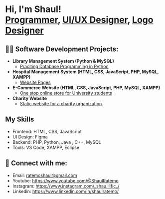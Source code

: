 <h1>Hi, I'm Shaul! <br/><a href="https://github.com/joshmadakor1">Programmer</a>, <a href="#">UI/UX Designer</a>, <a href="#">Logo Designer</a></h1>

<h2>👨‍💻 Software Development Projects:</h2>

- <b>Library Management System (Python & MySQL)</b>
  - [Praciting Database Programming in Python](https://github.com/Lunqurt/Library-Management-System)
- <b>Hospital Management System (HTML, CSS, JavaScript, PHP, MySQL, XAMPP)</b>
  - [Website Pages](https://github.com/Lunqurt/MediVerse)
- <b>E-Commerce Website (HTML, CSS, JavaScript, PHP, MySQL, XAMPP)</b>
  - [One stop online store for University students](https://github.com/Lunqurt/MediVerse)
- <b>Charity Website</b>
  - [Static website for a charity organization](https://github.com/Lunqurt/MediVerse).
 

<h2>My Skills</h2>

- Frontend: HTML, CSS, JavaScript
- UI Design: Figma
- Backend: PHP, Python, Java , C++, MySQL
- Tools: VS Code, XAMPP, Eclipse

<h2> 🤳 Connect with me:</h2>

- Email: ratemoshaul@gmail.com
- Youtube: https://www.youtube.com/@ShaulRatemo
- Instagram: https://www.instagram.com/_shau.llific_/
- Linkedin: https://www.linkedin.com/in/shaulratemo/
